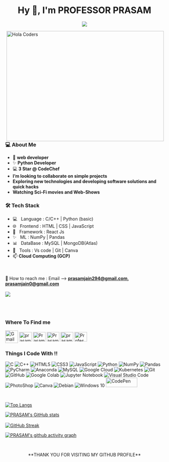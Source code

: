 <h1 align="center">Hy 👋, I'm PROFESSOR PRASAM</h1>

<p align="center">
  <a href="https://github.com/DenverCoder1/readme-typing-svg"><img src="https://readme-typing-svg.herokuapp.com/?lines=programmer%20Developer%20And%20Sketcher.;Always%20learning%20new%20things;I’m%20looking%20to%20collaborate%20on%20simple%20projects&font=Fira%20Code&center=true&width=600&height=45&color=f75c7e&vCenter=true&size=22"></a>
</p>

<img align="right" src="https://github.com/vivekweb2013/vivekweb2013/blob/main/developer.gif" alt="Hola Coders" width="500" height="350"/>  

<h3> 💻 About Me </h3>

- 🌱 **web developer**
- ✨ **Python Developer**
- 💻 **3 Star @ CodeChef**
- **I’m looking to collaborate on simple projects**
- **Exploring new technologies and developing software solutions and quick hacks**
- **Watching Sci-Fi movies and Web-Shows**
<h3>🛠 Tech Stack</h3>

- 💻 &nbsp; Language : C/C++ | Python (basic)
- 🌐 &nbsp; Frontend : HTML | CSS | JavaScript
- 🔧 &nbsp; Framework : React Js
- ✨ &nbsp; ML : NumPy | Pandas
- 📊 &nbsp; DataBase : MySQL | MongoDB(Atlas)
- 🔧 &nbsp; Tools : Vs code | Git | Canva 
- 📫 **Cloud Computing (GCP)**

<br><br> 💌 How to reach me : Email --> **prasamjain294@gmail.com, prasamjain0@gmail.com**
<br><br> ![](https://komarev.com/ghpvc/?username=pj1807&label=PROFILE+VIEWS&color=blue&style=circle)
  <br>
  <br>
<!-- ![ThumbsUpEngineerGamingGIF](https://user-images.githubusercontent.com/104666904/167990372-210ac355-75ab-48ac-a2c7-863bed8ab0b0.gif) -->
<br>


<h3 align="left">Where To Find me</h3>
<p align="left">

  <a href="mailto:prasamjain294@gmail.com" target="blank"><img align="center" alt="Gmail"  src="https://img.icons8.com/color/000000/gmail-new.png" height="40" width="40" /></a> 
  <a href="https://twitter.com/prasam1807" target="blank"><img align="center" alt="prasam1807"  src="https://raw.githubusercontent.com/rahuldkjain/github-profile-readme-generator/master/src/images/icons/Social/twitter.svg" height="30" width="40" /></a> 
<a href="https://www.linkedin.com/in/prasam-jain-59a45a191/" target="blank"><img align="center" src="https://raw.githubusercontent.com/rahuldkjain/github-profile-readme-generator/master/src/images/icons/Social/linked-in-alt.svg" alt="Prasam jain" height="30" width="40" /></a>
<a href="https://www.facebook.com/prasam.jain.716" target="blank"><img align="center" src="https://raw.githubusercontent.com/rahuldkjain/github-profile-readme-generator/master/src/images/icons/Social/facebook.svg" alt="Prasam Jain" height="30" width="40" /></a>
<a href="https://instagram.com/prasam18" target="blank"><img align="center" src="https://raw.githubusercontent.com/rahuldkjain/github-profile-readme-generator/master/src/images/icons/Social/instagram.svg" alt="prasam18" height="30" width="40" /></a>
<a href="https://youtube.com/channel/UCa4zqvZyUiYxoN6evciAclg" target="blank"><img align="center" src="https://raw.githubusercontent.com/rahuldkjain/github-profile-readme-generator/master/src/images/icons/Social/youtube.svg" alt="Professor Prasam" height="30" width="40" /></a>
  <!-- <a href="https://www.codechef.com/users/" target="blank"><img align="center" src="https://cdn.jsdelivr.net/npm/simple-icons@3.1.0/icons/codechef.svg" alt="rahulcode751" height="30" width="40" /></a>   -->
</p>

<h3 align="left">Things I Code With !!</h3>
<p align="left">

 <!-- 
<a href="https://www.cplusplus.com/" target="_blank"> <img src="https://raw.githubusercontent.com/devicons/devicon/master/icons/cplusplus/cplusplus-original.svg" alt="C/C++" width="40" height="40"/>
<a href="https://www.w3.org/html/" target="_blank"> <img src="https://raw.githubusercontent.com/devicons/devicon/master/icons/html5/html5-original-wordmark.svg" alt="html5" width="40" height="40"/> </a> 
<a href="https://www.w3schools.com/css/" target="_blank"> <img src="https://raw.githubusercontent.com/devicons/devicon/master/icons/css3/css3-original-wordmark.svg" alt="css3" width="40" height="40"/> </a> 
<a href="https://developer.mozilla.org/en-US/docs/Web/JavaScript" target="_blank"> <img src="https://img.icons8.com/color/48/000000/javascript.png" alt="JavaScript" width="40" height="40"/> </a>
<a href="https://www.photoshop.com/en" target="_blank"> <img src="https://raw.githubusercontent.com/devicons/devicon/master/icons/photoshop/photoshop-line.svg" alt="photoshop" width="40" height="40"/> </a> 
<a href="https://www.python.org" target="_blank"> <img src="https://raw.githubusercontent.com/devicons/devicon/master/icons/python/python-original.svg" alt="python" width="40" height="40"/> </a> 
<a href="https://git-scm.com/" target="_blank"> <img src="https://profilinator.rishav.dev/skills-assets/git-scm-icon.svg" alt="Git" width="40" height="40"/> </a>
<a href = "https://cloud.google.com/gcp/"><img src="https://img.icons8.com/color/48/000000/google-cloud.png" alt="Gcloud" width="45" height="45"/></a>
<a href="https://www.mysql.com/" target="_blank"> <img src="https://profilinator.rishav.dev/skills-assets/mysql-original-wordmark.svg" alt="MySQL" width="45" height="45"/>
<a href="https://www.kali.org/" target="_blank"> <img src="https://profilinator.rishav.dev/skills-assets/linux-original.svg" alt="Linux-Kali" width="40" height="40"/>
  <a href="https://codepen.io/prasam1807 " target="_blank"> <img src="https://img.shields.io/badge/Codepen-000000?style=flat&logo=codepen&logoColor=white" alt="CodePen" width="100" height="40"/>
  -->
  
  <img alt="C" src="https://img.shields.io/badge/c%20-%2300599C.svg?&style=for-the-badge&logo=c&logoColor=white"/>
  <img alt="C++" src="https://img.shields.io/badge/c++-%2300599C.svg?&style=for-the-badge&logo=c%2B%2B&ogoColor=white"/>
  <img alt="HTML5" src="https://img.shields.io/badge/html5-%23E34F26.svg?&style=for-the-badge&logo=html5&logoColor=white"/> 
  <img alt="CSS3" src="https://img.shields.io/badge/css3-%231572B6.svg?&style=for-the-badge&logo=css3&logoColor=white"/>
  <img alt="JavaScript" src="https://img.shields.io/badge/javascript-%23323330.svg?&style=for-the-badge&logo=javascript&logoColor=%23F7DF1E"/>
  <img alt="Python" src="https://img.shields.io/badge/python-%2314354C.svg?&style=for-the-badge&logo=python&logoColor=white"/>
  <img alt="NumPy" src="https://img.shields.io/badge/numpy-%23013243.svg?style=for-the-badge&logo=numpy&logoColor=white"/>
  <img alt="Pandas" src="https://img.shields.io/badge/pandas-%23150458.svg?style=for-the-badge&logo=pandas&logoColor=white"/>
  <img alt="PyCharm" src="https://img.shields.io/badge/PyCharm-000000.svg?&style=for-the-badge&logo=PyCharm&logoColor=white"/>
  <img alt="Anaconda" src="https://img.shields.io/badge/Anaconda-%2344A833.svg?style=for-the-badge&logo=anaconda&logoColor=white"/>
  <img alt="MySQL" src="https://img.shields.io/badge/mysql-%2300f.svg?style=for-the-badge&logo=mysql&logoColor=white"/>
  <img alt="Google Cloud" src="https://img.shields.io/badge/GoogleCloud-%234285F4.svg?&style=for-the-badge&logo=google-cloud&logoColor=white"/>
  <img alt="Kubernetes" src="https://img.shields.io/badge/kubernetes-%23326ce5.svg?style=for-the-badge&logo=kubernetes&logoColor=white"/>
  <img alt="Git" src="https://img.shields.io/badge/git-%23F05033.svg?&style=for-the-badge&logo=git&logoColor=white"/> 
  <img alt="GitHub" src="https://img.shields.io/badge/github-%23121011.svg?&style=for-the-badge&logo=github&logoColor=white"/>
  <img alt="Google Colab" src="https://img.shields.io/badge/Colab-F9AB00?style=for-the-badge&logo=googlecolab&color=525252"/>
  <img alt="Jupyter Notebook" src="https://img.shields.io/badge/Jupyter-F0000?style=for-the-badge&logo=Jupyter&color=525252"/>
  <img alt="Visual Studio Code" src="https://img.shields.io/badge/VisualStudioCode-0078d7.svg?&style=for-the-badge&logo=visual-studio-code&logoColor=white"/>
  <img alt="PhotoShop" src="https://img.shields.io/badge/photoshop-line.svg?&style=for-the-badge&logo=Ps&logoColor=yellow"/>
  <img alt="Canva" src="https://img.shields.io/badge/Canva-%2300C4CC.svg?&style=for-the-badge&logo=Canva&logoColor=white"/>
  <img alt="Debian" src="https://img.shields.io/badge/Debian-D70A53?style=for-the-badge&logo=debian&logoColor=white" /> 
  <img alt="Windows 10" src="https://img.shields.io/badge/Windows-0078D6?style=for-the-badge&logo=windows&logoColor=white" />
  <a href="https://codepen.io/prasam1807 " target="_blank"> <img src="https://img.shields.io/badge/Codepen-000000?style=flat&logo=codepen&logoColor=white"         alt="CodePen" width="100" height="30"/>
  
  
 </p>
<!--
<p><img align="center" src="https://github-readme-stats.vercel.app/api/top-langs?username=pj1807&show_icons=true&locale=en&layout=compact" alt="rahulcode751" /></p> -->
<!--
<p>&nbsp;<img align="center" src="https://github-readme-stats.vercel.app/api?username=pj1807&show_icons=true&locale=en" alt="rahulcode751" /></p> -->

<!--  <p><img align="center" src="https://github-readme-streak-stats.herokuapp.com/?user=pj1807&" alt="rahulcode751" /></p> -->
<br>  
  
[![Top Langs](https://github-readme-stats.vercel.app/api/top-langs/?username=pj1807&layout=compact&text_color=daf7dc&bg_color=151515)](https://github.com/pj1807/github-readme-stats)  
                                                                                                                    
[![PRASAM's GitHub stats](https://github-readme-stats.vercel.app/api?username=pj1807&theme=midnight-purple&show_icons=true)](https://github.com/pj1807/github-readme-stats)
<br>
<br>
[![GitHub Streak](https://github-readme-streak-stats.herokuapp.com?user=pj1807&theme=github-dark&hide_border=true&date_format=j%20M%5B%20Y%5D)](https://git.io/streak-stats)  
         
[![PRASAM's github activity graph](https://activity-graph.herokuapp.com/graph?username=pj1807&theme=gotham)](https://github.com/pj1807/github-readme-activity-graph)

<br>
<p align="center "> **THANK YOU FOR VISITING MY GITHUB PROFILE** </p>                                                              
